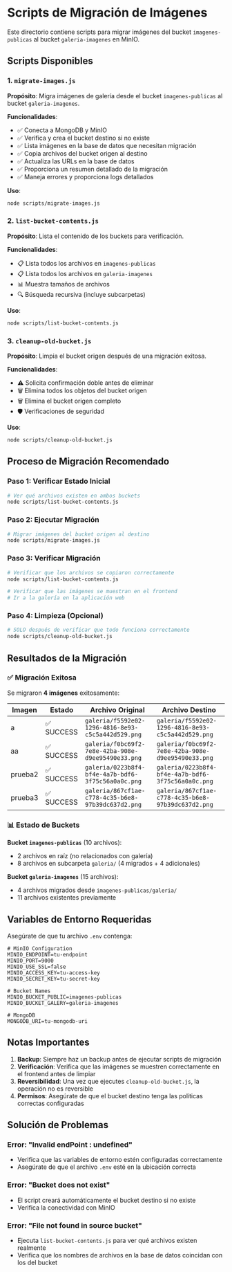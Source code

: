 # Scripts de Migración de Imágenes

Este directorio contiene scripts para migrar imágenes del bucket `imagenes-publicas` al bucket `galeria-imagenes` en MinIO.

## Scripts Disponibles

### 1. `migrate-images.js`
**Propósito**: Migra imágenes de galería desde el bucket `imagenes-publicas` al bucket `galeria-imagenes`.

**Funcionalidades**:
- ✅ Conecta a MongoDB y MinIO
- ✅ Verifica y crea el bucket destino si no existe
- ✅ Lista imágenes en la base de datos que necesitan migración
- ✅ Copia archivos del bucket origen al destino
- ✅ Actualiza las URLs en la base de datos
- ✅ Proporciona un resumen detallado de la migración
- ✅ Maneja errores y proporciona logs detallados

**Uso**:
```bash
node scripts/migrate-images.js
```

### 2. `list-bucket-contents.js`
**Propósito**: Lista el contenido de los buckets para verificación.

**Funcionalidades**:
- 📋 Lista todos los archivos en `imagenes-publicas`
- 📋 Lista todos los archivos en `galeria-imagenes`
- 📊 Muestra tamaños de archivos
- 🔍 Búsqueda recursiva (incluye subcarpetas)

**Uso**:
```bash
node scripts/list-bucket-contents.js
```

### 3. `cleanup-old-bucket.js`
**Propósito**: Limpia el bucket origen después de una migración exitosa.

**Funcionalidades**:
- ⚠️ Solicita confirmación doble antes de eliminar
- 🗑️ Elimina todos los objetos del bucket origen
- 🗑️ Elimina el bucket origen completo
- 🛡️ Verificaciones de seguridad

**Uso**:
```bash
node scripts/cleanup-old-bucket.js
```

## Proceso de Migración Recomendado

### Paso 1: Verificar Estado Inicial
```bash
# Ver qué archivos existen en ambos buckets
node scripts/list-bucket-contents.js
```

### Paso 2: Ejecutar Migración
```bash
# Migrar imágenes del bucket origen al destino
node scripts/migrate-images.js
```

### Paso 3: Verificar Migración
```bash
# Verificar que los archivos se copiaron correctamente
node scripts/list-bucket-contents.js

# Verificar que las imágenes se muestran en el frontend
# Ir a la galería en la aplicación web
```

### Paso 4: Limpieza (Opcional)
```bash
# SOLO después de verificar que todo funciona correctamente
node scripts/cleanup-old-bucket.js
```

## Resultados de la Migración

### ✅ Migración Exitosa
Se migraron **4 imágenes** exitosamente:

| Imagen | Estado | Archivo Original | Archivo Destino |
|--------|--------|------------------|------------------|
| a | ✅ SUCCESS | `galeria/f5592e02-1296-4816-8e93-c5c5a442d529.png` | `galeria/f5592e02-1296-4816-8e93-c5c5a442d529.png` |
| aa | ✅ SUCCESS | `galeria/f0bc69f2-7e8e-42ba-908e-d9ee95490e33.png` | `galeria/f0bc69f2-7e8e-42ba-908e-d9ee95490e33.png` |
| prueba2 | ✅ SUCCESS | `galeria/0223b8f4-bf4e-4a7b-bdf6-3f75c56a0a0c.png` | `galeria/0223b8f4-bf4e-4a7b-bdf6-3f75c56a0a0c.png` |
| prueba3 | ✅ SUCCESS | `galeria/867cf1ae-c778-4c35-b6e8-97b39dc637d2.png` | `galeria/867cf1ae-c778-4c35-b6e8-97b39dc637d2.png` |

### 📊 Estado de Buckets

**Bucket `imagenes-publicas`** (10 archivos):
- 2 archivos en raíz (no relacionados con galería)
- 8 archivos en subcarpeta `galeria/` (4 migrados + 4 adicionales)

**Bucket `galeria-imagenes`** (15 archivos):
- 4 archivos migrados desde `imagenes-publicas/galeria/`
- 11 archivos existentes previamente

## Variables de Entorno Requeridas

Asegúrate de que tu archivo `.env` contenga:

```env
# MinIO Configuration
MINIO_ENDPOINT=tu-endpoint
MINIO_PORT=9000
MINIO_USE_SSL=false
MINIO_ACCESS_KEY=tu-access-key
MINIO_SECRET_KEY=tu-secret-key

# Bucket Names
MINIO_BUCKET_PUBLIC=imagenes-publicas
MINIO_BUCKET_GALERY=galeria-imagenes

# MongoDB
MONGODB_URI=tu-mongodb-uri
```

## Notas Importantes

1. **Backup**: Siempre haz un backup antes de ejecutar scripts de migración
2. **Verificación**: Verifica que las imágenes se muestren correctamente en el frontend antes de limpiar
3. **Reversibilidad**: Una vez que ejecutes `cleanup-old-bucket.js`, la operación no es reversible
4. **Permisos**: Asegúrate de que el bucket destino tenga las políticas correctas configuradas

## Solución de Problemas

### Error: "Invalid endPoint : undefined"
- Verifica que las variables de entorno estén configuradas correctamente
- Asegúrate de que el archivo `.env` esté en la ubicación correcta

### Error: "Bucket does not exist"
- El script creará automáticamente el bucket destino si no existe
- Verifica la conectividad con MinIO

### Error: "File not found in source bucket"
- Ejecuta `list-bucket-contents.js` para ver qué archivos existen realmente
- Verifica que los nombres de archivos en la base de datos coincidan con los del bucket